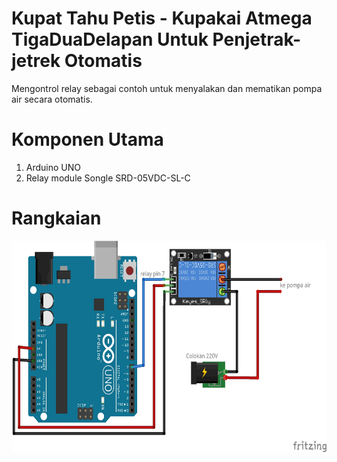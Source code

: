 # Kupat Tahu Petis - Kupakai Atmega TigaDuaDelapan Untuk Penjetrak-jetrek Otomatis
Mengontrol relay sebagai contoh untuk menyalakan dan mematikan pompa air secara otomatis.

# Komponen Utama
1. Arduino UNO
2. Relay module Songle SRD-05VDC-SL-C

# Rangkaian
<img src="https://github.com/mpratama/kupattahupetis/blob/master/susunan_komponen.jpg" alt="Tampilan App" width="600" height="338">